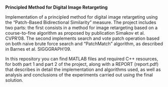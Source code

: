 **Principled Method for Digital Image Retargeting**

Implementation of a principled method for digital image retargeting using the “Patch-Based Bidirectional Similarity” measure. The project includes two parts: the first consists in a method for image retargeting based on a course-to-fine algorithm as proposed by publication Simakov et al. CVPR’08. The second implements search and vote patch operation based on both naive brute force search and “PatchMatch” algorithm, as described in Barnes et al. SIGGGRAPH’09.

In this repository you can find MATLAB files and required C++ resources, for both part 1 and part 2 of the project, along with a REPORT (report.pdf) that describes in detail the implementation and algorithms used, as well as analysis and conclusions of the experiments carried out using the final solution.
